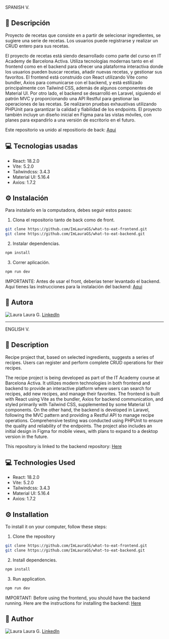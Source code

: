 SPANISH V.

## 🌸 Descripción

Proyecto de recetas que consiste en a partir de selecionar ingredientes, se sugiere una serie de recetas. Los usuarios puede registrarse y realizar un CRUD entero para sus recetas.

El proyecto de recetas está siendo desarrollado como parte del curso en IT Academy de Barcelona Activa. Utiliza tecnologías modernas tanto en el frontend como en el backend para ofrecer una plataforma interactiva donde los usuarios pueden buscar recetas, añadir nuevas recetas, y gestionar sus favoritos. El frontend está construido con React utilizando Vite como bundler, Axios para comunicarse con el backend, y está estilizado principalmente con Tailwind CSS, además de algunos componentes de Material UI. Por otro lado, el backend se desarrolló en Laravel, siguiendo el patrón MVC y proporcionando una API Restful para gestionar las operaciones de las recetas. Se realizaron pruebas exhaustivas utilizando PHPUnit para garantizar la calidad y fiabilidad de los endpoints. El proyecto también incluye un diseño inicial en Figma para las vistas móviles, con planes para expandirlo a una versión de escritorio en el futuro.


Este repositorio va unido al repositiorio de back: [Aqui](https://github.com/ImLauraGS/what-to-eat-backend)

## 💻 Tecnologias usadas

- React: 18.2.0
- Vite: 5.2.0
- Tailwindcss: 3.4.3
- Material UI: 5.16.4
- Axios: 1.7.2


## ⚙️ Instalación

Para instalarlo en la computadora, debes seguir estos pasos:

1. Clona el repositorio tanto de back como de front.

```bash
git clone https://github.com/ImLauraGS/what-to-eat-frontend.git
git clone https://github.com/ImLauraGS/what-to-eat-backend.git
``` 
2. Instalar dependencias.

```bash
npm install
``` 
3. Correr aplicación.

```bash
npm run dev
``` 

IMPORTANTE: Antes de usar el front, deberias tener levantado el backend. Aqui tienes las instrucciones para la instalación del backend: [Aqui](https://github.com/ImLauraGS/what-to-eat-backend)


## 🔗 Autora

![Laura](https://avatars.githubusercontent.com/ImLauraGS?s=50) 
Laura G. 
[LinkedIn](https://www.linkedin.com/in/laura-gil-solano/)


_______________________________________________________________________

ENGLISH V.

## 🌸 Description

Recipe project that, based on selected ingredients, suggests a series of recipes. Users can register and perform complete CRUD operations for their recipes.

The recipe project is being developed as part of the IT Academy course at Barcelona Activa. It utilizes modern technologies in both frontend and backend to provide an interactive platform where users can search for recipes, add new recipes, and manage their favorites. The frontend is built with React using Vite as the bundler, Axios for backend communication, and styled primarily with Tailwind CSS, supplemented by some Material UI components. On the other hand, the backend is developed in Laravel, following the MVC pattern and providing a Restful API to manage recipe operations. Comprehensive testing was conducted using PHPUnit to ensure the quality and reliability of the endpoints. The project also includes an initial design in Figma for mobile views, with plans to expand to a desktop version in the future.

This repository is linked to the backend repository: [Here](https://github.com/ImLauraGS/what-to-eat-backend)

## 💻 Technologies Used

- React: 18.2.0
- Vite: 5.2.0
- Tailwindcss: 3.4.3
- Material UI: 5.16.4
- Axios: 1.7.2


## ⚙️ Installation
 To install it on your computer, follow these steps:

 1. Clone the repository

 ```bash
git clone https://github.com/ImLauraGS/what-to-eat-frontend.git
git clone https://github.com/ImLauraGS/what-to-eat-backend.git
``` 

2. Install dependencies.

```bash
npm install
``` 


3. Run application.

```bash
npm run dev
``` 

 IMPORTANT: Before using the frontend, you should have the backend running. Here are the instructions for installing the backend: 
 [Here](https://github.com/ImLauraGS/what-to-eat-backend) 

## 🔗 Author
 ![Laura](https://avatars.githubusercontent.com/ImLauraGS?s=50) 
 Laura G. 
 [LinkedIn](https://www.linkedin.com/in/laura-gil-solano/)